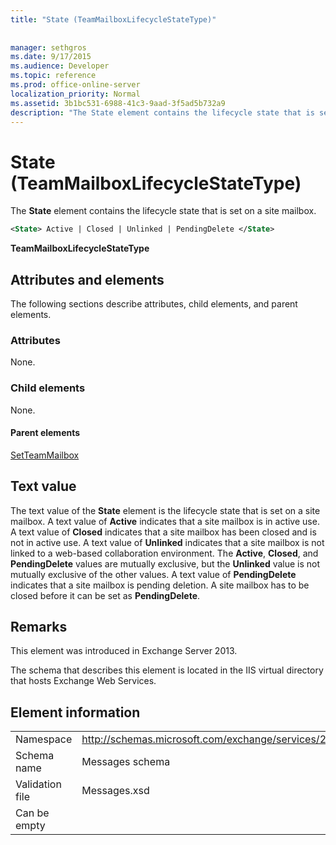 ```yaml
---
title: "State (TeamMailboxLifecycleStateType)"
 
 
manager: sethgros
ms.date: 9/17/2015
ms.audience: Developer
ms.topic: reference
ms.prod: office-online-server
localization_priority: Normal
ms.assetid: 3b1bc531-6988-41c3-9aad-3f5ad5b732a9
description: "The State element contains the lifecycle state that is set on a site mailbox."
---
```


# State (TeamMailboxLifecycleStateType)

The **State** element contains the lifecycle state that is set on a site mailbox. 
  
```XML
<State> Active | Closed | Unlinked | PendingDelete </State>
```

 **TeamMailboxLifecycleStateType**
## Attributes and elements

The following sections describe attributes, child elements, and parent elements.
  
### Attributes

None.
  
### Child elements

None.
  
#### Parent elements

[SetTeamMailbox](setteammailbox.md)
  
## Text value

The text value of the **State** element is the lifecycle state that is set on a site mailbox. A text value of **Active** indicates that a site mailbox is in active use. A text value of **Closed** indicates that a site mailbox has been closed and is not in active use. A text value of **Unlinked** indicates that a site mailbox is not linked to a web-based collaboration environment. The **Active**, **Closed**, and **PendingDelete** values are mutually exclusive, but the **Unlinked** value is not mutually exclusive of the other values. A text value of **PendingDelete** indicates that a site mailbox is pending deletion. A site mailbox has to be closed before it can be set as **PendingDelete**.
  
## Remarks

This element was introduced in Exchange Server 2013.
  
The schema that describes this element is located in the IIS virtual directory that hosts Exchange Web Services.
  
## Element information

|||
|:-----|:-----|
|Namespace  <br/> |http://schemas.microsoft.com/exchange/services/2006/messages  <br/> |
|Schema name  <br/> |Messages schema  <br/> |
|Validation file  <br/> |Messages.xsd  <br/> |
|Can be empty  <br/> ||
   

